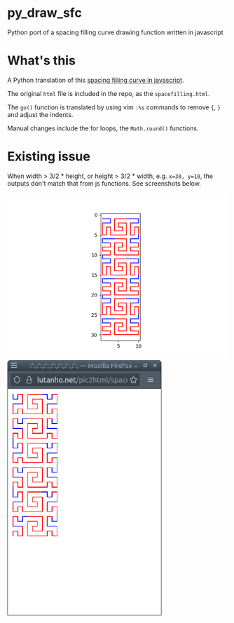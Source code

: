 # py_draw_sfc
Python port of a spacing filling curve drawing function written in javascript

# What's this

A Python translation of this [spacing filling curve in javascript](http://lutanho.net/pic2html/draw_sfc.html).

The original `html` file is included in the repo, as the `spacefilling.html`.

The `go()` function is translated by using vim `:%s` commands to remove `{`, `}` and adjust the indents.

Manual changes include the for loops, the `Math.round()` functions.

# Existing issue

When width > 3/2 * height, or height > 3/2 * width, e.g.
`x=30, y=10`, the outputs don't match that from js functions. See screenshots below.


![x=10,y=30,python](./x10y30_python.png)
![x=10,y=30,js](./x10y30_js.png)
